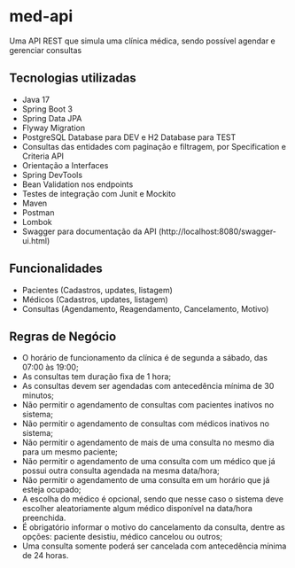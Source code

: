 # med-api

Uma API REST que simula uma clínica médica, sendo possível agendar e gerenciar consultas

## Tecnologias utilizadas
- Java 17
- Spring Boot 3
- Spring Data JPA
- Flyway Migration
- PostgreSQL Database para DEV e H2 Database para TEST
- Consultas das entidades com paginação e filtragem, por Specification e Criteria API
- Orientação a Interfaces
- Spring DevTools
- Bean Validation nos endpoints
- Testes de integração com Junit e Mockito
- Maven
- Postman
- Lombok
- Swagger para documentação da API (http://localhost:8080/swagger-ui.html)

## Funcionalidades
- Pacientes (Cadastros, updates, listagem)
- Médicos (Cadastros, updates, listagem)
- Consultas (Agendamento, Reagendamento, Cancelamento, Motivo)

## Regras de Negócio
- O horário de funcionamento da clínica é de segunda a sábado, das 07:00 às 19:00;
- As consultas tem duração fixa de 1 hora;
- As consultas devem ser agendadas com antecedência mínima de 30 minutos;
- Não permitir o agendamento de consultas com pacientes inativos no sistema;
- Não permitir o agendamento de consultas com médicos inativos no sistema;
- Não permitir o agendamento de mais de uma consulta no mesmo dia para um mesmo paciente;
- Não permitir o agendamento de uma consulta com um médico que já possui outra consulta agendada na mesma data/hora;
- Não permitir o agendamento de uma consulta em um horário que já esteja ocupado;
- A escolha do médico é opcional, sendo que nesse caso o sistema deve escolher aleatoriamente algum médico disponível na data/hora preenchida.
- É obrigatório informar o motivo do cancelamento da consulta, dentre as opções: paciente desistiu, médico cancelou ou outros;
- Uma consulta somente poderá ser cancelada com antecedência mínima de 24 horas.